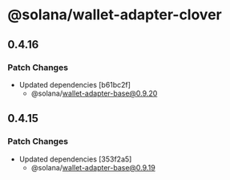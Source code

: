 # @solana/wallet-adapter-clover

## 0.4.16

### Patch Changes

-   Updated dependencies [b61bc2f]
    -   @solana/wallet-adapter-base@0.9.20

## 0.4.15

### Patch Changes

-   Updated dependencies [353f2a5]
    -   @solana/wallet-adapter-base@0.9.19

